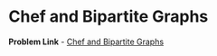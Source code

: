 # Chef and Bipartite Graphs

**Problem Link** - [Chef and Bipartite Graphs](https://www.codechef.com/problems/ICPC16F)